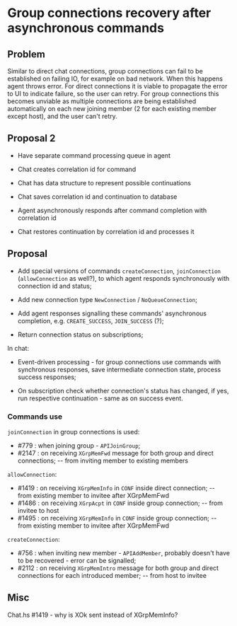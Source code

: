 # Group connections recovery after asynchronous commands

## Problem

Similar to direct chat connections, group connections can fail to be established on failing IO, for example on bad network. When this happens agent throws error. For direct connections it is viable to propagate the error to UI to indicate failure, so the user can retry. For group connections this becomes unviable as multiple connections are being established automatically on each new joining member (2 for each existing member except host), and the user can't retry.

## Proposal 2

- Have separate command processing queue in agent

- Chat creates correlation id for command

- Chat has data structure to represent possible continuations

- Chat saves correlation id and continuation to database

- Agent asynchronously responds after command completion with correlation id

- Chat restores continuation by correlation id and processes it

## Proposal

- Add special versions of commands `createConnection`, `joinConnection` (`allowConnection` as well?), to which agent responds synchronously with connection id and status;

- Add new connection type `NewConnection` / `NoQueueConnection`;

- Add agent responses signalling these commands' asynchronous completion, e.g. `CREATE_SUCCESS`, `JOIN_SUCCESS` (?);

- Return connection status on subscriptions;

In chat:

- Event-driven processing - for group connections use commands with synchronous responses, save intermediate connection state, process success responses;

- On subscription check whether connection's status has changed, if yes, run respective continuation - same as on success event.

### Commands use

`joinConnection` in group connections is used:

- #779 : when joining group - `APIJoinGroup`;
- #2147 : on receiving `XGrpMemFwd` message for both group and direct connections; -- from inviting member to existing members

`allowConnection`:

- #1419 : on receiving `XGrpMemInfo` in `CONF` inside direct connection; -- from existing member to invitee after XGrpMemFwd
- #1486 : on receiving `XGrpAcpt` in `CONF` inside group connection; -- from invitee to host
- #1495 : on receiving `XGrpMemInfo` in `CONF` inside group connection; -- from existing member to invitee after XGrpMemFwd

`createConnection`:

- #756 : when inviting new member - `APIAddMember`, probably doesn't have to be recovered - error can be signalled;
- #2112 : on receiving `XGrpMemIntro` message for both group and direct connections for each introduced member; -- from host to invitee

## Misc

Chat.hs #1419 - why is XOk sent instead of XGrpMemInfo?
